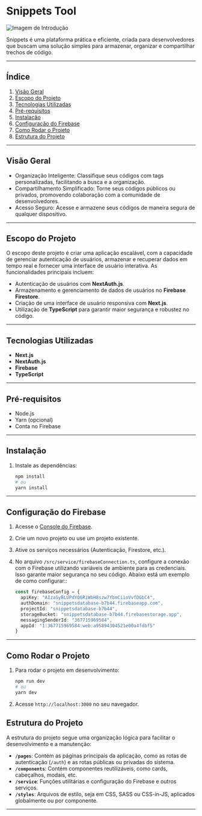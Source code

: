 # Snippets Tool

![Imagem de Introdução](https://i.ibb.co/N2LSbw6Y/banner.png)

Snippets é uma plataforma prática e eficiente, criada para desenvolvedores que buscam uma solução simples para armazenar, organizar e compartilhar trechos de código.

---

## Índice

1. [Visão Geral](#visão-geral)
2. [Escopo do Projeto](#escopo-do-projeto)
3. [Tecnologias Utilizadas](#tecnologias-utilizadas)
4. [Pré-requisitos](#pré-requisitos)
5. [Instalação](#instalação)
6. [Configuração do Firebase](#configuração-do-firebase)
7. [Como Rodar o Projeto](#como-rodar-o-projeto)
8. [Estrutura do Projeto](#estrutura-do-projeto)

---

## Visão Geral

- Organização Inteligente: Classifique seus códigos com tags personalizadas, facilitando a busca e a organização.
- Compartilhamento Simplificado: Torne seus códigos públicos ou privados, promovendo colaboração com a comunidade de desenvolvedores.
- Acesso Seguro: Acesse e armazene seus códigos de maneira segura de qualquer dispositivo.

---

## Escopo do Projeto

O escopo deste projeto é criar uma aplicação escalável, com a capacidade de gerenciar autenticação de usuários, armazenar e recuperar dados em tempo real e fornecer uma interface de usuário interativa. As funcionalidades principais incluem:

- Autenticação de usuários com **NextAuth.js**.
- Armazenamento e gerenciamento de dados de usuários no **Firebase Firestore**.
- Criação de uma interface de usuário responsiva com **Next.js**.
- Utilização de **TypeScript** para garantir maior segurança e robustez no código.

---

## Tecnologias Utilizadas

- **Next.js**
- **NextAuth.js**
- **Firebase**
- **TypeScript**

---

## Pré-requisitos

- Node.js
- Yarn (opcional)
- Conta no Firebase

---

## Instalação

1. Instale as dependências:

    ```bash
    npm install
    # ou
    yarn install
    ```

---

## Configuração do Firebase

1. Acesse o [Console do Firebase](https://console.firebase.google.com/).
2. Crie um novo projeto ou use um projeto existente.
3. Ative os serviços necessários (Autenticação, Firestore, etc.).
4. No arquivo `/src/service/firebaseConnection.ts`, configure a conexão com o Firebase utilizando variáveis de ambiente para as credenciais. Isso garante maior segurança no seu código. Abaixo está um exemplo de como configurar::

    ```ts
    const firebaseConfig = {
      apiKey: "AIzaSyBLUPdYQ6RiWbH8szw7YbmCiioVvfDGbC4",
      authDomain: "snippetsdatabase-b7b44.firebaseapp.com",
      projectId: "snippetsdatabase-b7b44",
      storageBucket: "snippetsdatabase-b7b44.firebasestorage.app",
      messagingSenderId: "367715969584",
      appId: "1:367715969584:web:a95894304521e00a4fdbf5"
    }
    ```

---

## Como Rodar o Projeto

1. Para rodar o projeto em desenvolvimento:

    ```bash
    npm run dev
    # ou
    yarn dev
    ```

2. Acesse `http://localhost:3000` no seu navegador.

## Estrutura do Projeto

A estrutura do projeto segue uma organização lógica para facilitar o desenvolvimento e a manutenção:

- **`/pages`**: Contém as páginas principais da aplicação, como as rotas de autenticação (`/auth`) e as rotas públicas ou privadas do sistema.
- **`/components`**: Contém componentes reutilizáveis, como cards, cabeçalhos, modais, etc.
- **`/service`**: Funções utilitárias e configuração do Firebase e outros serviços.
- **`/styles`**: Arquivos de estilo, seja em CSS, SASS ou CSS-in-JS, aplicados globalmente ou por componente.

---
